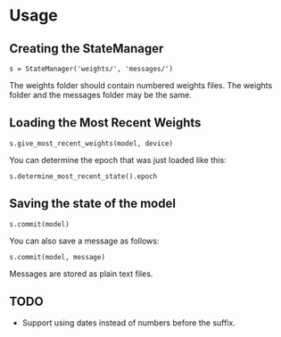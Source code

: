 # Usage

## Creating the StateManager

```
s = StateManager('weights/', 'messages/')
```

The weights folder should contain numbered weights files.
The weights folder and the messages folder may be the same.

## Loading the Most Recent Weights

```
s.give_most_recent_weights(model, device)
```

You can determine the epoch that was just loaded like this:

```
s.determine_most_recent_state().epoch
```

## Saving the state of the model

```
s.commit(model)
```

You can also save a message as follows:

```
s.commit(model, message)
```

Messages are stored as plain text files.

## TODO

* Support using dates instead of numbers before the suffix.